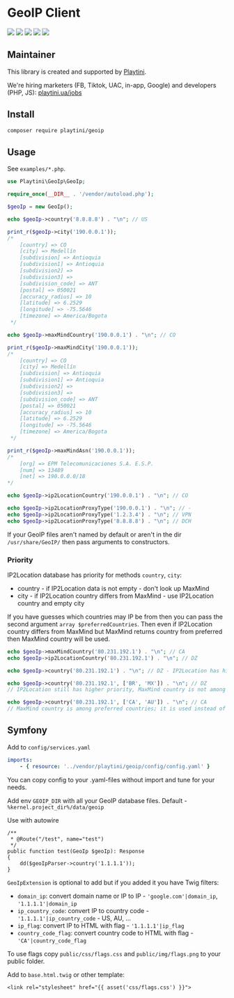 GeoIP Client
==================

[![](http://poser.pugx.org/playtini/geoip/version)](https://packagist.org/packages/playtini/geoip)
[![](http://poser.pugx.org/playtini/geoip/require/php)](https://packagist.org/packages/playtini/geoip)
[![](https://img.shields.io/packagist/dt/playtini/geoip)](https://packagist.org/packages/playtini/geoip)
![](https://img.shields.io/github/last-commit/playtini/geoip/main)
![](https://img.shields.io/github/actions/workflow/status/playtini/geoip/test.yaml?branch=main)


## Maintainer

This library is created and supported by [Playtini](https://playtini.ua).

We're hiring marketers (FB, Tiktok, UAC, in-app, Google) and developers (PHP, JS): [playtini.ua/jobs](https://playtini.ua/jobs)


## Install

```bash
composer require playtini/geoip
```

## Usage

See `examples/*.php`.


```php
use Playtini\GeoIp\GeoIp;

require_once(__DIR__ . '/vendor/autoload.php');

$geoIp = new GeoIp();

echo $geoIp->country('8.8.8.8') . "\n"; // US

print_r($geoIp->city('190.0.0.1'));
/*
    [country] => CO
    [city] => Medellín
    [subdivision] => Antioquia
    [subdivision1] => Antioquia
    [subdivision2] =>
    [subdivision3] =>
    [subdivision_code] => ANT
    [postal] => 050021
    [accuracy_radius] => 10
    [latitude] => 6.2529
    [longitude] => -75.5646
    [timezone] => America/Bogota
 */

echo $geoIp->maxMindCountry('190.0.0.1') . "\n"; // CO

print_r($geoIp->maxMindCity('190.0.0.1'));
/*
    [country] => CO
    [city] => Medellín
    [subdivision] => Antioquia
    [subdivision1] => Antioquia
    [subdivision2] =>
    [subdivision3] =>
    [subdivision_code] => ANT
    [postal] => 050021
    [accuracy_radius] => 10
    [latitude] => 6.2529
    [longitude] => -75.5646
    [timezone] => America/Bogota
 */

print_r($geoIp->maxMindAsn('190.0.0.1'));
/*
    [org] => EPM Telecomunicaciones S.A. E.S.P.
    [num] => 13489
    [net] => 190.0.0.0/18
*/

echo $geoIp->ip2LocationCountry('190.0.0.1') . "\n"; // CO

echo $geoIp->ip2LocationProxyType('190.0.0.1') . "\n"; // -
echo $geoIp->ip2LocationProxyType('1.2.3.4') . "\n"; // VPN
echo $geoIp->ip2LocationProxyType('8.8.8.8') . "\n"; // DCH

```

If your GeoIP files aren't named by default or aren't in the dir `/usr/share/GeoIP/` then pass arguments to constructors.

### Priority

IP2Location database has priority for methods `country`, `city`:
* country - if IP2Location data is not empty - don't look up MaxMind
* city - if IP2Location country differs from MaxMind - use IP2Location country and empty city

If you have guesses which countries may IP be from then you can pass the second argument `array $preferredCountries`.
Then even if IP2Location country differs from MaxMind but MaxMind returns country from preferred then MaxMind country will be used.

```php
echo $geoIp->maxMindCountry('80.231.192.1') . "\n"; // CA
echo $geoIp->ip2LocationCountry('80.231.192.1') . "\n"; // DZ

echo $geoIp->country('80.231.192.1') . "\n"; // DZ - IP2Location has higher priority

echo $geoIp->country('80.231.192.1', ['BR', 'MX']) . "\n"; // DZ
// IP2Location still has higher priority, MaxMind country is not among preferred countries

echo $geoIp->country('80.231.192.1', ['CA', 'AU']) . "\n"; // CA
// MaxMind country is among preferred countries; it is used instead of different IP2Location country
```

Symfony
-------

Add to `config/services.yaml`

```yaml
imports:
    - { resource: '../vendor/playtini/geoip/config/config.yaml' }
```

You can copy config to your .yaml-files without import and tune for your needs.

Add env `GEOIP_DIR` with all your GeoIP database files. Default - `%kernel.project_dir%/data/geoip`

Use with autowire

    /**
     * @Route("/test", name="test")
     */
    public function test(GeoIp $geoIp): Response
    {
        dd($geoIpParser->country('1.1.1.1'));
    }

`GeoIpExtension` is optional to add but if you added it you have Twig filters:

* `domain_ip`: convert domain name or IP to IP - `'google.com'|domain_ip`, `'1.1.1.1'|domain_ip`
* `ip_country_code`: convert IP to country code - `'1.1.1.1'|ip_country_code` - US, AU, ...
* `ip_flag`: convert IP to HTML with flag - `'1.1.1.1'|ip_flag`
* `country_code_flag`: convert country code to HTML with flag - `'CA'|country_code_flag`

To use flags copy `public/css/flags.css` and `public/img/flags.png` to your public folder.

Add to `base.html.twig` or other template:

    <link rel="stylesheet" href="{{ asset('css/flags.css') }}">

